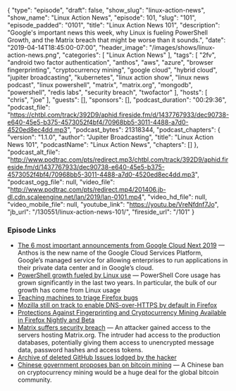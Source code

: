 {
  "type": "episode",
  "draft": false,
  "show_slug": "linux-action-news",
  "show_name": "Linux Action News",
  "episode": 101,
  "slug": "101",
  "episode_padded": "0101",
  "title": "Linux Action News 101",
  "description": "Google's important news this week, why Linux is fueling PowerShell Growth, and the Matrix breach that might be worse than it sounds.",
  "date": "2019-04-14T18:45:00-07:00",
  "header_image": "/images/shows/linux-action-news.png",
  "categories": [
    "Linux Action News"
  ],
  "tags": [
    "2fv",
    "android two factor authentication",
    "anthos",
    "aws",
    "azure",
    "browser fingerprinting",
    "cryptocurrency mining",
    "google cloud",
    "hybrid cloud",
    "jupiter broadcasting",
    "kubernetes",
    "linux action show",
    "linux news podcast",
    "linux powershell",
    "matrix",
    "matrix.org",
    "mongodb",
    "powershell",
    "redis labs",
    "security breach",
    "twofactor"
  ],
  "hosts": [
    "chris",
    "joe"
  ],
  "guests": [],
  "sponsors": [],
  "podcast_duration": "00:29:36",
  "podcast_file": "https://chtbl.com/track/392D9/aphid.fireside.fm/d/1437767933/dec90738-e640-45e5-b375-4573052f4bf4/70968bb5-3011-4488-a7d0-4520ed8ec4dd.mp3",
  "podcast_bytes": 21318344,
  "podcast_chapters": {
    "version": "1.1.0",
    "author": "Jupiter Broadcasting",
    "title": "Linux Action News 101",
    "podcastName": "Linux Action News",
    "chapters": []
  },
  "podcast_alt_file": "http://www.podtrac.com/pts/redirect.mp3/chtbl.com/track/392D9/aphid.fireside.fm/d/1437767933/dec90738-e640-45e5-b375-4573052f4bf4/70968bb5-3011-4488-a7d0-4520ed8ec4dd.mp3",
  "podcast_ogg_file": null,
  "video_file": "http://www.podtrac.com/pts/redirect.mp4/201406.jb-dl.cdn.scaleengine.net/lan/2019/lan-0101.mp4",
  "video_hd_file": null,
  "video_mobile_file": null,
  "youtube_link": "https://youtu.be/VreNfdnf7Jo",
  "jb_url": "/130551/linux-action-news-101/",
  "fireside_url": "/101"
}


### Episode Links

  * [The 6 most important announcements from Google Cloud Next 2019](https://techcrunch.com/2019/04/10/the-6-most-important-announcements-from-google-cloud-next-2019/ "The 6 most important announcements from Google Cloud Next 2019") — Anthos is the new name of the Google Cloud Services Platform, Google’s managed service for allowing enterprises to run applications in their private data center and in Google’s cloud. 
  * [PowerShell growth fueled by Linux use](https://devblogs.microsoft.com/powershell/the-next-release-of-powershell-powershell-7/ "PowerShell growth fueled by Linux use") — PowerShell Core usage has grown significantly in the last two years. In particular, the bulk of our growth has come from Linux usage
  * [Teaching machines to triage Firefox bugs](https://hacks.mozilla.org/2019/04/teaching-machines-to-triage-firefox-bugs/ "Teaching machines to triage Firefox bugs")
  * [Mozilla still on track to enable DNS-over-HTTPS by default in Firefox](https://www.ghacks.net/2019/04/10/mozilla-still-on-track-to-enable-dns-over-https-by-default-in-firefox/ "Mozilla still on track to enable DNS-over-HTTPS by default in Firefox")
  * [Protections Against Fingerprinting and Cryptocurrency Mining Available in Firefox Nightly and Beta](https://blog.mozilla.org/futurereleases/2019/04/09/protections-against-fingerprinting-and-cryptocurrency-mining-available-in-firefox-nightly-and-beta/ "Protections Against Fingerprinting and Cryptocurrency Mining Available in Firefox Nightly and Beta")
  * [Matrix suffers security breach](https://matrix.org/blog/2019/04/11/security-incident/ "Matrix suffers security breach") — An attacker gained access to the servers hosting Matrix.org. The intruder had access to the production databases, potentially giving them access to unencrypted message data, password hashes and access tokens. 
  * [Archive of deleted GitHub Issues lodged by the hacker](https://web.archive.org/web/20190412081930/https://github.com/matrix-org/matrix.org/issues "Archive of deleted GitHub Issues lodged by the hacker")
  * [Chinese government proposes ban on bitcoin mining](https://arstechnica.com/tech-policy/2019/04/chinese-government-proposes-ban-on-bitcoin-mining/ "Chinese government proposes ban on bitcoin mining") — A Chinese ban on cryptocurrency mining would be a huge deal for the global bitcoin community. 



